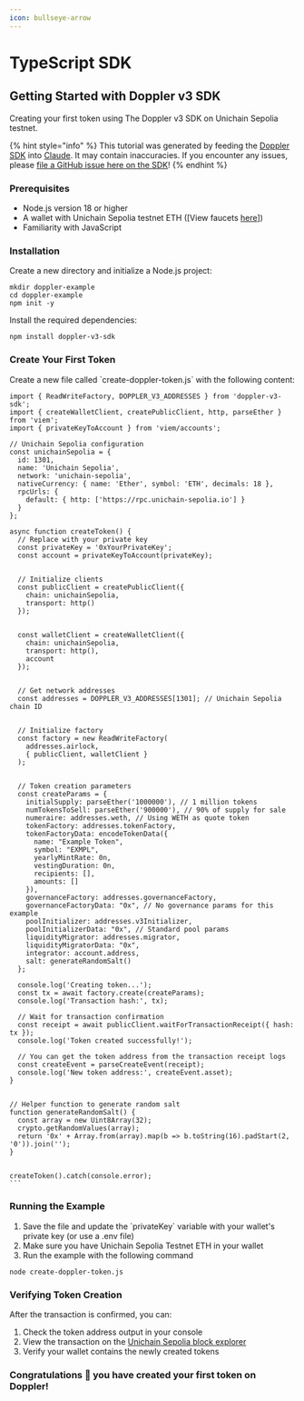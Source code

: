 ```yaml
---
icon: bullseye-arrow
---
```


# TypeScript SDK

## Getting Started with Doppler v3 SDK

Creating your first token using The Doppler v3 SDK on Unichain Sepolia testnet.

{% hint style="info" %}
This tutorial was generated by feeding the [Doppler SDK](https://github.com/whetstoneresearch/doppler-sdk/tree/main/packages/doppler-v3-sdk) into [Claude](https://claude.ai/). It may contain inaccuracies. If you encounter any issues, please [file a GitHub issue here on the SDK](https://github.com/whetstoneresearch/doppler-sdk/issues)!
{% endhint %}

### Prerequisites

* Node.js version 18 or higher
* A wallet with Unichain Sepolia testnet ETH (\[View faucets [here](https://docs.unichain.org/docs/tools/faucets)])
* Familiarity with JavaScript

### Installation

Create a new directory and initialize a Node.js project:

```
mkdir doppler-example
cd doppler-example
npm init -y
```

Install the required dependencies:

```
npm install doppler-v3-sdk
```

### Create Your First Token

Create a new file called \`create-doppler-token.js\` with the following content:

````
import { ReadWriteFactory, DOPPLER_V3_ADDRESSES } from 'doppler-v3-sdk';
import { createWalletClient, createPublicClient, http, parseEther } from 'viem';
import { privateKeyToAccount } from 'viem/accounts';

// Unichain Sepolia configuration
const unichainSepolia = {
  id: 1301,
  name: 'Unichain Sepolia',
  network: 'unichain-sepolia',
  nativeCurrency: { name: 'Ether', symbol: 'ETH', decimals: 18 },
  rpcUrls: {
    default: { http: ['https://rpc.unichain-sepolia.io'] }
  }
};

async function createToken() {
  // Replace with your private key
  const privateKey = '0xYourPrivateKey';
  const account = privateKeyToAccount(privateKey);


  // Initialize clients
  const publicClient = createPublicClient({
    chain: unichainSepolia,
    transport: http()
  });


  const walletClient = createWalletClient({
    chain: unichainSepolia,
    transport: http(),
    account
  });


  // Get network addresses
  const addresses = DOPPLER_V3_ADDRESSES[1301]; // Unichain Sepolia chain ID


  // Initialize factory
  const factory = new ReadWriteFactory(
    addresses.airlock,
    { publicClient, walletClient }
  );


  // Token creation parameters
  const createParams = {
    initialSupply: parseEther('1000000'), // 1 million tokens
    numTokensToSell: parseEther('900000'), // 90% of supply for sale
    numeraire: addresses.weth, // Using WETH as quote token
    tokenFactory: addresses.tokenFactory,
    tokenFactoryData: encodeTokenData({
      name: "Example Token",
      symbol: "EXMPL",
      yearlyMintRate: 0n,
      vestingDuration: 0n,
      recipients: [],
      amounts: []
    }),
    governanceFactory: addresses.governanceFactory,
    governanceFactoryData: "0x", // No governance params for this example
    poolInitializer: addresses.v3Initializer,
    poolInitializerData: "0x", // Standard pool params
    liquidityMigrator: addresses.migrator,
    liquidityMigratorData: "0x",
    integrator: account.address,
    salt: generateRandomSalt()
  };

  console.log('Creating token...');
  const tx = await factory.create(createParams);
  console.log('Transaction hash:', tx);
  
  // Wait for transaction confirmation
  const receipt = await publicClient.waitForTransactionReceipt({ hash: tx });
  console.log('Token created successfully!');
  
  // You can get the token address from the transaction receipt logs
  const createEvent = parseCreateEvent(receipt);
  console.log('New token address:', createEvent.asset);
}


// Helper function to generate random salt
function generateRandomSalt() {
  const array = new Uint8Array(32);
  crypto.getRandomValues(array);
  return '0x' + Array.from(array).map(b => b.toString(16).padStart(2, '0')).join('');
}


createToken().catch(console.error);
```
````

### Running the Example

1. Save the file and update the \`privateKey\` variable with your wallet's private key (or use a .env file)
2. Make sure you have Unichain Sepolia Testnet ETH in your wallet
3. Run the example with the following command&#x20;

```
node create-doppler-token.js
```

### Verifying Token Creation

After the transaction is confirmed, you can:

1. Check the token address output in your console
2. View the transaction on the [Unichain Sepolia block explorer](https://unichain-sepolia.blockscout.com/)
3. Verify your wallet contains the newly created tokens

### Congratulations :tada: you have created your first token on Doppler!&#x20;
